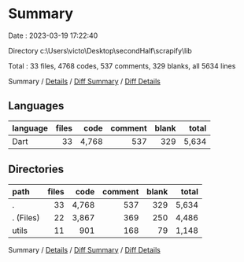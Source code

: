 # Summary

Date : 2023-03-19 17:22:40

Directory c:\\Users\\victo\\Desktop\\secondHalf\\scrapify\\lib

Total : 33 files,  4768 codes, 537 comments, 329 blanks, all 5634 lines

Summary / [Details](details.md) / [Diff Summary](diff.md) / [Diff Details](diff-details.md)

## Languages
| language | files | code | comment | blank | total |
| :--- | ---: | ---: | ---: | ---: | ---: |
| Dart | 33 | 4,768 | 537 | 329 | 5,634 |

## Directories
| path | files | code | comment | blank | total |
| :--- | ---: | ---: | ---: | ---: | ---: |
| . | 33 | 4,768 | 537 | 329 | 5,634 |
| . (Files) | 22 | 3,867 | 369 | 250 | 4,486 |
| utils | 11 | 901 | 168 | 79 | 1,148 |

Summary / [Details](details.md) / [Diff Summary](diff.md) / [Diff Details](diff-details.md)